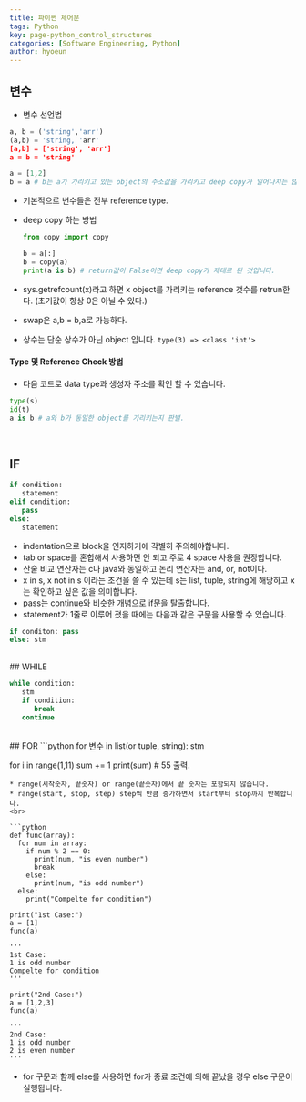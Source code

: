 ```yaml
---
title: 파이썬 제어문
tags: Python
key: page-python_control_structures
categories: [Software Engineering, Python]
author: hyoeun
---
```


## 변수

* 변수 선언법
```python
a, b = ('string','arr')
(a,b) = 'string, 'arr'
[a,b] = ['string', 'arr']
a = b = 'string'
```
```python
a = [1,2]
b = a # b는 a가 가리키고 있는 object의 주소값을 가리키고 deep copy가 일어나지는 않습니다.
```
* 기본적으로 변수들은 전부 reference type.
* deep copy 하는 방법

   ```python
   from copy import copy

   b = a[:]
   b = copy(a)
   print(a is b) # return값이 False이면 deep copy가 제대로 된 것입니다.
   ```

* sys.getrefcount(x)라고 하면 x object를 가리키는 reference 갯수를 retrun한다. (초기값이 항상 0은 아닐 수 있다.)
* swap은 a,b = b,a로 가능하다.
* 상수는 단순 상수가 아닌 object 입니다. ```type(3) => <class 'int'>```

#### Type 및 Reference Check 방법

* 다음 코드로 data type과 생성자 주소를 확인 할 수 있습니다.
```python
type(s)
id(t)
a is b # a와 b가 동일한 object를 가리키는지 판별.
```

<br>

## IF

```python
if condition:
   statement
elif condition:
   pass
else:
   statement
```
* indentation으로 block을 인지하기에 각별히 주의해야합니다.
* tab or space를 혼합해서 사용하면 안 되고 주로 4 space 사용을 권장합니다.
* 산술 비교 연산자는 c나 java와 동일하고 논리 연산자는 and, or, not이다.
* x in s, x not in s 이라는 조건을 쓸 수 있는데 s는 list, tuple, string에 해당하고 x는 확인하고 싶은 값을 의미합니다.
* pass는 continue와 비슷한 개념으로 if문을 탈출합니다.
* statement가 1줄로 이루어 졌을 때에는 다음과 같은 구문을 사용할 수 있습니다.
```python
if conditon: pass
else: stm
```

<br>
## WHILE

```python
while condition:
   stm
   if condition:
      break
   continue
```

<br>
## FOR
```python
for  변수 in list(or tuple, string):
    stm

for i in range(1,11)
   sum += 1
print(sum) # 55 출력.
```
* range(시작숫자, 끝숫자) or range(끝숫자)에서 끝 숫자는 포함되지 않습니다.
* range(start, stop, step) step씩 만큼 증가하면서 start부터 stop까지 반복합니다.
<br>

```python
def func(array):
  for num in array:
    if num % 2 == 0:
      print(num, "is even number")
      break
    else:
      print(num, "is odd number")
  else:
    print("Compelte for condition")

print("1st Case:")
a = [1]
func(a)

'''
1st Case:
1 is odd number
Compelte for condition
'''

print("2nd Case:")
a = [1,2,3]
func(a)

'''
2nd Case:
1 is odd number
2 is even number
'''
```
* for 구문과 함께 else를 사용하면 for가 종료 조건에 의해 끝났을 경우 else 구문이 실행됩니다.